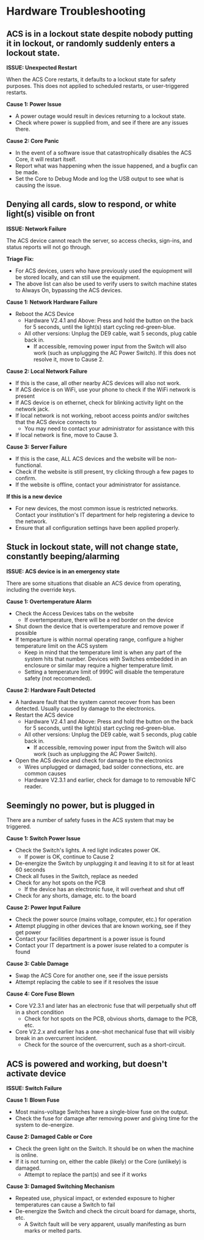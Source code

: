 # Hardware Troubleshooting

## ACS is in a lockout state despite nobody putting it in lockout, or randomly suddenly enters a lockout state.

**ISSUE: Unexpected Restart**

When the ACS Core restarts, it defaults to a lockout state for safety purposes. This does not applied to scheduled restarts, or user-triggered restarts.

**Cause 1: Power Issue**
* A power outage would result in devices returning to a lockout state.
* Check where power is supplied from, and see if there are any issues there.

**Cause 2: Core Panic**
* In the event of a software issue that catastrophically disables the ACS Core, it will restart itself.
* Report what was happening when the issue happened, and a bugfix can be made.
* Set the Core to Debug Mode and log the USB output to see what is causing the issue.

## Denying all cards, slow to respond, or white light(s) visible on front

**ISSUE: Network Failure**

The ACS device cannot reach the server, so access checks, sign-ins, and status reports will not go through. 

**Triage Fix:**
* For ACS devices, users who have previously used the equiopment will be stored locally, and can still use the equipment.
* The above list can also be used to verify users to switch machine states to Always On, bypassing the ACS devices.

**Cause 1: Network Hardware Failure**
* Reboot the ACS Device
  * Hardware V2.4.1 and Above: Press and hold the button on the back for 5 seconds, until the light(s) start cycling red-green-blue.
  * All other versions: Unplug the DE9 cable, wait 5 seconds, plug cable back in.
    * If accessible, removing power input from the Switch will also work (such as unplugging the AC Power Switch).
If this does not resolve it, move to Cause 2.

**Cause 2: Local Network Failure**
* If this is the case, all other nearby ACS devices will also not work.
* If ACS device is on WiFi, use your phone to check if the WiFi network is present
* If ACS device is on ethernet, check for blinking activity light on the network jack.
* If local network is not working, reboot access points and/or switches that the ACS device connects to
  * You may need to contact your administrator for assistance with this
* If local network is fine, move to Cause 3.

**Cause 3: Server Failure**
* If this is the case, ALL ACS devices and the website will be non-functional.
* Check if the website is still present, try clicking through a few pages to confirm.
* If the website is offline, contact your administrator for assistance.

**If this is a new device**
* For new devices, the most common issue is restricted networks. Contact your institution's IT department for help registering a device to the network.
* Ensure that all configuration settings have been applied properly.

## Stuck in lockout state, will not change state, constantly beeping/alarming

**ISSUE: ACS device is in an emergency state**

There are some situations that disable an ACS device from operating, including the override keys.

**Cause 1: Overtemperature Alarm**
* Check the Access Devices tabs on the website
  * If overtemperature, there will be a red border on the device
* Shut down the device that is overtemperature and remove power if possible
* If tempearture is within normal operating range, configure a higher temperature limit on the ACS system
  * Keep in mind that the temperature limit is when any part of the system hits that number. Devices with Switches embedded in an enclosure or similar may require a higher temperature limit.
  * Setting a temperature limit of 999C will disable the temperature safety (not reccomended).

**Cause 2: Hardware Fault Detected**
* A hardware fault that the system cannot recover from has been detected. Usually caused by damage to the electronics.
* Restart the ACS device
  * Hardware V2.4.1 and Above: Press and hold the button on the back for 5 seconds, until the light(s) start cycling red-green-blue.
  * All other versions: Unplug the DE9 cable, wait 5 seconds, plug cable back in.
    * If accessible, removing power input from the Switch will also work (such as unplugging the AC Power Switch).
* Open the ACS device and check for damage to the electronics
  * Wires unplugged or damaged, bad solder connections, etc. are common causes
  * Hardware V2.3.1 and earlier, check for damage to to removable NFC reader.

## Seemingly no power, but is plugged in

There are a number of safety fuses in the ACS system that may be triggered.

**Cause 1: Switch Power Issue**
* Check the Switch's lights. A red light indicates power OK.
  * If power is OK, continue to Cause 2
* De-energize the Switch by unplugging it and leaving it to sit for at least 60 seconds
* Check all fuses in the Switch, replace as needed
* Check for any hot spots on the PCB
  * If the device has an electronic fuse, it will overheat and shut off
* Check for any shorts, damage, etc. to the board

**Cause 2: Power Input Failure**
* Check the power source (mains voltage, computer, etc.) for operation
* Attempt plugging in other devices that are known working, see if they get power
* Contact your facilities department is a power issue is found
* Contact your IT department is a power isuse related to a computer is found

**Cause 3: Cable Damage**
* Swap the ACS Core for another one, see if the issue persists
* Attempt replacing the cable to see if it resolves the issue

**Cause 4: Core Fuse Blown**
* Core V2.3.1 and later has an electronic fuse that will perpetually shut off in a short condition
  * Check for hot spots on the PCB, obvious shorts, damage to the PCB, etc.
* Core V2.2.x and earlier has a one-shot mechanical fuse that will visibly break in an overcurrent incident.
  * Check for the source of the overcurrent, such as a short-circuit.

## ACS is powered and working, but doesn't activate device

 **ISSUE: Switch Failure**

 **Cause 1: Blown Fuse**
 * Most mains-voltage Switches have a single-blow fuse on the output.
 * Check the fuse for damage after removing power and giving time for the system to de-energize.

**Cause 2: Damaged Cable or Core**
* Check the green light on the Switch. It should be on when the machine is online.
* If it is not turning on, either the cable (likely) or the Core (unlikely) is damaged.
  * Attempt to replace the part(s) and see if it works

**Cause 3: Damaged Switching Mechanism**
* Repeated use, physical impact, or extended exposure to higher temperatures can cause a Switch to fail
* De-energize the Switch and check the circuit board for damage, shorts, etc.
  * A Switch fault will be very apparent, usually manifesting as burn marks or melted parts.
